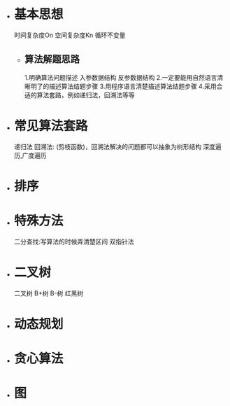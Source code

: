 - # 基本思想
  时间复杂度On
  空间复杂度Kn
  循环不变量
	- ## 算法解题思路
	  1.明确算法问题描述
	  入参数据结构
	  反参数据结构
	  2.一定要能用自然语言清晰明了的描述算法结题步骤
	  3.用程序语言清楚描述算法结题步骤
	  4.采用合适的算法套路，例如递归法，回溯法等等
- # 常见算法套路
  递归法
  回溯法: (剪枝函数)，回溯法解决的问题都可以抽象为树形结构
  深度遍历,广度遍历
- # 排序
- # 特殊方法
  二分查找:写算法的时候弄清楚区间
  双指针法
- # 二叉树
  二叉树
  B+树
  B-树
  红黑树
- # 动态规划
- # 贪心算法
- # 图